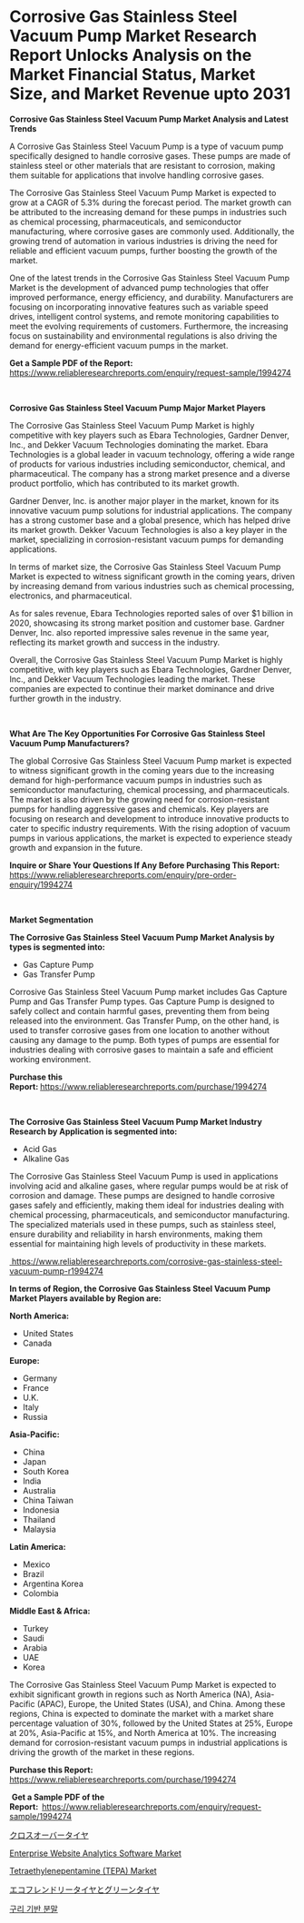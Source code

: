 <p><h1>Corrosive Gas Stainless Steel Vacuum Pump Market Research Report Unlocks Analysis on the Market Financial Status, Market Size, and Market Revenue upto 2031</h1></p><p><strong>Corrosive Gas Stainless Steel Vacuum Pump Market Analysis and Latest Trends</strong></p>
<p><p>A Corrosive Gas Stainless Steel Vacuum Pump is a type of vacuum pump specifically designed to handle corrosive gases. These pumps are made of stainless steel or other materials that are resistant to corrosion, making them suitable for applications that involve handling corrosive gases.</p><p>The Corrosive Gas Stainless Steel Vacuum Pump Market is expected to grow at a CAGR of 5.3% during the forecast period. The market growth can be attributed to the increasing demand for these pumps in industries such as chemical processing, pharmaceuticals, and semiconductor manufacturing, where corrosive gases are commonly used. Additionally, the growing trend of automation in various industries is driving the need for reliable and efficient vacuum pumps, further boosting the growth of the market.</p><p>One of the latest trends in the Corrosive Gas Stainless Steel Vacuum Pump Market is the development of advanced pump technologies that offer improved performance, energy efficiency, and durability. Manufacturers are focusing on incorporating innovative features such as variable speed drives, intelligent control systems, and remote monitoring capabilities to meet the evolving requirements of customers. Furthermore, the increasing focus on sustainability and environmental regulations is also driving the demand for energy-efficient vacuum pumps in the market.</p></p>
<p><strong>Get a Sample PDF of the Report:&nbsp;</strong> <a href="https://www.reliableresearchreports.com/enquiry/request-sample/1994274">https://www.reliableresearchreports.com/enquiry/request-sample/1994274</a></p>
<p>&nbsp;</p>
<p><strong>Corrosive Gas Stainless Steel Vacuum Pump Major Market Players</strong></p>
<p><p>The Corrosive Gas Stainless Steel Vacuum Pump Market is highly competitive with key players such as Ebara Technologies, Gardner Denver, Inc., and Dekker Vacuum Technologies dominating the market. Ebara Technologies is a global leader in vacuum technology, offering a wide range of products for various industries including semiconductor, chemical, and pharmaceutical. The company has a strong market presence and a diverse product portfolio, which has contributed to its market growth.</p><p>Gardner Denver, Inc. is another major player in the market, known for its innovative vacuum pump solutions for industrial applications. The company has a strong customer base and a global presence, which has helped drive its market growth. Dekker Vacuum Technologies is also a key player in the market, specializing in corrosion-resistant vacuum pumps for demanding applications.</p><p>In terms of market size, the Corrosive Gas Stainless Steel Vacuum Pump Market is expected to witness significant growth in the coming years, driven by increasing demand from various industries such as chemical processing, electronics, and pharmaceutical.</p><p>As for sales revenue, Ebara Technologies reported sales of over $1 billion in 2020, showcasing its strong market position and customer base. Gardner Denver, Inc. also reported impressive sales revenue in the same year, reflecting its market growth and success in the industry.</p><p>Overall, the Corrosive Gas Stainless Steel Vacuum Pump Market is highly competitive, with key players such as Ebara Technologies, Gardner Denver, Inc., and Dekker Vacuum Technologies leading the market. These companies are expected to continue their market dominance and drive further growth in the industry.</p></p>
<p>&nbsp;</p>
<p><strong>What Are The Key Opportunities For Corrosive Gas Stainless Steel Vacuum Pump Manufacturers?</strong></p>
<p><p>The global Corrosive Gas Stainless Steel Vacuum Pump market is expected to witness significant growth in the coming years due to the increasing demand for high-performance vacuum pumps in industries such as semiconductor manufacturing, chemical processing, and pharmaceuticals. The market is also driven by the growing need for corrosion-resistant pumps for handling aggressive gases and chemicals. Key players are focusing on research and development to introduce innovative products to cater to specific industry requirements. With the rising adoption of vacuum pumps in various applications, the market is expected to experience steady growth and expansion in the future.</p></p>
<p><strong>Inquire or Share Your Questions If Any Before Purchasing This Report:</strong> <a href="https://www.reliableresearchreports.com/enquiry/pre-order-enquiry/1994274">https://www.reliableresearchreports.com/enquiry/pre-order-enquiry/1994274</a></p>
<p>&nbsp;</p>
<p><strong>Market Segmentation</strong></p>
<p><strong>The Corrosive Gas Stainless Steel Vacuum Pump Market Analysis by types is segmented into:</strong></p>
<p><ul><li>Gas Capture Pump</li><li>Gas Transfer Pump</li></ul></p>
<p><p>Corrosive Gas Stainless Steel Vacuum Pump market includes Gas Capture Pump and Gas Transfer Pump types. Gas Capture Pump is designed to safely collect and contain harmful gases, preventing them from being released into the environment. Gas Transfer Pump, on the other hand, is used to transfer corrosive gases from one location to another without causing any damage to the pump. Both types of pumps are essential for industries dealing with corrosive gases to maintain a safe and efficient working environment.</p></p>
<p><strong>Purchase this Report:&nbsp;</strong><a href="https://www.reliableresearchreports.com/purchase/1994274">https://www.reliableresearchreports.com/purchase/1994274</a></p>
<p>&nbsp;</p>
<p><strong>The Corrosive Gas Stainless Steel Vacuum Pump Market Industry Research by Application is segmented into:</strong></p>
<p><ul><li>Acid Gas</li><li>Alkaline Gas</li></ul></p>
<p><p>The Corrosive Gas Stainless Steel Vacuum Pump is used in applications involving acid and alkaline gases, where regular pumps would be at risk of corrosion and damage. These pumps are designed to handle corrosive gases safely and efficiently, making them ideal for industries dealing with chemical processing, pharmaceuticals, and semiconductor manufacturing. The specialized materials used in these pumps, such as stainless steel, ensure durability and reliability in harsh environments, making them essential for maintaining high levels of productivity in these markets.</p></p>
<p><a href="https://www.reliableresearchreports.com/corrosive-gas-stainless-steel-vacuum-pump-r1994274">&nbsp;https://www.reliableresearchreports.com/corrosive-gas-stainless-steel-vacuum-pump-r1994274</a></p>
<p><strong>In terms of Region, the Corrosive Gas Stainless Steel Vacuum Pump Market Players available by Region are:</strong></p>
<p>
    <p> <strong> North America: </strong>
        <ul>
            <li>United States</li>
            <li>Canada</li>
        </ul>
        </p> 
    <p> <strong> Europe: </strong>
        <ul>
            <li>Germany</li>
            <li>France</li>
            <li>U.K.</li>
            <li>Italy</li>
            <li>Russia</li>
        </ul>
        </p> 
    <p> <strong> Asia-Pacific: </strong>
        <ul>
            <li>China</li>
            <li>Japan</li>
            <li>South Korea</li>
            <li>India</li>
            <li>Australia</li>
            <li>China Taiwan</li>
            <li>Indonesia</li>
            <li>Thailand</li>
            <li>Malaysia</li>
        </ul>
        </p> 
    <p> <strong> Latin America: </strong>
        <ul>
            <li>Mexico</li>
            <li>Brazil</li>
            <li>Argentina Korea</li>
            <li>Colombia</li>
        </ul>
        </p> 
    <p> <strong> Middle East & Africa: </strong>
        <ul>
            <li>Turkey</li>
            <li>Saudi</li>
            <li>Arabia</li>
            <li>UAE</li>
            <li>Korea</li>
        </ul>
    </p>
    </p>
<p><p>The Corrosive Gas Stainless Steel Vacuum Pump Market is expected to exhibit significant growth in regions such as North America (NA), Asia-Pacific (APAC), Europe, the United States (USA), and China. Among these regions, China is expected to dominate the market with a market share percentage valuation of 30%, followed by the United States at 25%, Europe at 20%, Asia-Pacific at 15%, and North America at 10%. The increasing demand for corrosion-resistant vacuum pumps in industrial applications is driving the growth of the market in these regions.</p></p>
<p><strong>Purchase this Report: </strong><a href="https://www.reliableresearchreports.com/purchase/1994274">https://www.reliableresearchreports.com/purchase/1994274</a></p>
<p>&nbsp;<strong>Get a Sample PDF of the Report:&nbsp;&nbsp;</strong><a href="https://www.reliableresearchreports.com/enquiry/request-sample/1994274">https://www.reliableresearchreports.com/enquiry/request-sample/1994274</a></p>
<p><strong></strong></p>
<p><p><a href="https://github.com/hardee896/Market-Research-Report-List-2/blob/main/4999948165369.md">クロスオーバータイヤ</a></p><p><a href="https://www.linkedin.com/pulse/enterprise-website-analytics-software-market-ndash-r7yzc">Enterprise Website Analytics Software Market</a></p><p><a href="https://www.linkedin.com/pulse/evaluating-global-tetraethylenepentamine-tepa-market-trends-0bjcc">Tetraethylenepentamine (TEPA) Market</a></p><p><a href="https://github.com/Andrewones2023/Market-Research-Report-List-1/blob/main/1576613165370.md">エコフレンドリータイヤとグリーンタイヤ</a></p><p><a href="https://github.com/Howaoole34545/Market-Research-Report-List-2/blob/main/9494766178492.md">구리 기반 분말</a></p></p>
